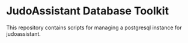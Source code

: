 JudoAssistant Database Toolkit
==============================
This repository contains scripts for managing a postgresql instance for
judoassistant.
